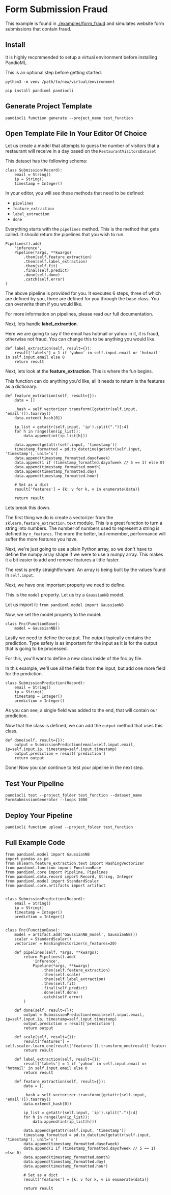 # Form Submission Fraud

This example is found in [./examples/form_fraud](./examples/form_fraud) and simulates website form submissions that contain fraud.

## Install

It is highly recommended to setup a virtual environment before installing PandioML.

This is an optional step before getting started.

`python3 -m venv /path/to/new/virtual/environment`

`pip install pandioml pandiocli`

## Generate Project Template

`pandiocli function generate --project_name test_function`

## Open Template File In Your Editor Of Choice

Let us create a model that attempts to guess the number of visitors that a restaurant will receive in a day based on the `RestaurantVisitorsDataset`

This dataset has the following schema:

```buildoutcfg
class Submission(Record):
    email = String()
    ip = String()
    timestamp = Integer()
```

In your editor, you will see these methods that need to be defined:

* `pipelines`
* `feature_extraction`
* `label_extraction`
* `done`

Everything starts with the `pipelines` method. This is the method that gets called. It should return the pipelines that you wish to run.

```buildoutcfg
Pipelines().add(
    'inference',
    Pipeline(*args, **kwargs)
        .then(self.feature_extraction)
        .then(self.label_extraction)
        .then(self.fit)
        .final(self.predict)
        .done(self.done)
        .catch(self.error)
)
```

The above pipeline is provided for you. It executes 6 steps, three of which are defined by you, three are defined for you through the base class. You can overwrite them if you would like.

For more information on pipelines, please read our full documentation.

Next, lets handle **label_extraction**.

Here we are going to say if the email has hotmail or yahoo in it, it is fraud, otherwise not fraud. You can change this to be anything you would like.

```buildoutcfg
def label_extraction(self, result={}):
    result['labels'] = 1 if 'yahoo' in self.input.email or 'hotmail' in self.input.email else 0
    return result
```

Next, lets look at the **feature_extraction**. This is where the fun begins.

This function can do anything you'd like, all it needs to return is the features as a dictionary.

```buildoutcfg
def feature_extraction(self, result={}):
    data = []

    _hash = self.vectorizer.transform([getattr(self.input, 'email')]).toarray()
    data.extend(_hash[0])

    ip_list = getattr(self.input, 'ip').split(".")[:4]
    for h in range(len(ip_list)):
        data.append(int(ip_list[h]))

    data.append(getattr(self.input, 'timestamp'))
    timestamp_formatted = pd.to_datetime(getattr(self.input, 'timestamp'), unit='s')
    data.append(timestamp_formatted.dayofweek)
    data.append(1 if (timestamp_formatted.dayofweek // 5 == 1) else 0)
    data.append(timestamp_formatted.month)
    data.append(timestamp_formatted.day)
    data.append(timestamp_formatted.hour)

    # Set as a dict
    result['features'] = {k: v for k, v in enumerate(data)}

    return result
```

Lets break this down.

The first thing we do is create a vectorizer from the `sklearn.feature_extraction.text` module. This is a great function to turn a string into numbers. The number of numbers used to represent a string is defined by `n_features`. The more the better, but remember, performance will suffer the more features you have.

Next, we're just going to use a plain Python array, so we don't have to define the numpy array shape if we were to use a numpy array. This makes it a bit easier to add and remove features a little faster.

The rest is pretty straightforward. An array is being built by the values found in `self.input`.

Next, we have one important property we need to define.

This is the `model` property. Let us try a `GaussianNB` model.

Let us import it: `from pandioml.model import GaussianNB`

Now, we set the model property to the model:

```buildoutcfg
class Fnc(FunctionBase):
    model = GaussianNB()
```

Lastly we need to define the output. The output typically contains the prediction. Type safety is as important for the input as it is for the output that is going to be processed.

For this, you'll want to define a new class inside of the fnc.py file.

In this example, we'll use all the fields from the input, but add one more field for the prediction.

```buildoutcfg
class SubmissionPrediction(Record):
    email = String()
    ip = String()
    timestamp = Integer()
    prediction = Integer()
```

As you can see, a single field was added to the end, that will contain our prediction.

Now that the class is defined, we can add the `output` method that uses this class.

```buildoutcfg
def done(self, result={}):
    output = SubmissionPrediction(email=self.input.email, ip=self.input.ip, timestamp=self.input.timestamp)
    output.prediction = result['prediction']
    return output
```

Done! Now you can continue to test your pipeline in the next step.

## Test Your Pipeline

`pandiocli test --project_folder test_function --dataset_name FormSubmissionGenerator --loops 1000`

## Deploy Your Pipeline

`pandiocli function upload --project_folder test_function`

## Full Example Code

```buildoutcfg
from pandioml.model import GaussianNB
import pandas as pd
from sklearn.feature_extraction.text import HashingVectorizer
from pandioml.function import FunctionBase
from pandioml.core import Pipeline, Pipelines
from pandioml.data.record import Record, String, Integer
from pandioml.model import StandardScaler
from pandioml.core.artifacts import artifact


class SubmissionPrediction(Record):
    email = String()
    ip = String()
    timestamp = Integer()
    prediction = Integer()


class Fnc(FunctionBase):
    model = artifact.add('GaussianNB_model', GaussianNB())
    scaler = StandardScaler()
    vectorizer = HashingVectorizer(n_features=20)

    def pipelines(self, *args, **kwargs):
        return Pipelines().add(
            'inference',
            Pipeline(*args, **kwargs)
                .then(self.feature_extraction)
                .then(self.scale)
                .then(self.label_extraction)
                .then(self.fit)
                .final(self.predict)
                .done(self.done)
                .catch(self.error)
        )

    def done(self, result={}):
        output = SubmissionPrediction(email=self.input.email, ip=self.input.ip, timestamp=self.input.timestamp)
        output.prediction = result['prediction']
        return output

    def scale(self, result={}):
        result['features'] = self.scaler.learn_one(result['features']).transform_one(result['features'])
        return result

    def label_extraction(self, result={}):
        result['labels'] = 1 if 'yahoo' in self.input.email or 'hotmail' in self.input.email else 0
        return result

    def feature_extraction(self, result={}):
        data = []

        _hash = self.vectorizer.transform([getattr(self.input, 'email')]).toarray()
        data.extend(_hash[0])

        ip_list = getattr(self.input, 'ip').split(".")[:4]
        for h in range(len(ip_list)):
            data.append(int(ip_list[h]))

        data.append(getattr(self.input, 'timestamp'))
        timestamp_formatted = pd.to_datetime(getattr(self.input, 'timestamp'), unit='s')
        data.append(timestamp_formatted.dayofweek)
        data.append(1 if (timestamp_formatted.dayofweek // 5 == 1) else 0)
        data.append(timestamp_formatted.month)
        data.append(timestamp_formatted.day)
        data.append(timestamp_formatted.hour)

        # Set as a dict
        result['features'] = {k: v for k, v in enumerate(data)}

        return result

```